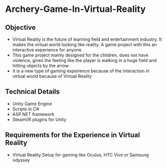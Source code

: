 # Archery-Game-In-Virtual-Reality

## Objective
- Virtual Reality is the future of learning field and entertainment industry. It makes the virtual world looking like reality. A game project with this an interactive experience for anyone
- This game project mainly designed for the children, does not have violence, gives the feeling like the player is walking in a huge field and hitting objects by the arrow
- It is a new type of gaming experience because of the interaction in virtual world because of Virtual Reality

## Technical Details
- Unity Game Engine
- Scripts in C#
- ASP.NET framework
- SteamVR plugins for Unity

## Requirements for the Experience in Virtual Reality
- Virtual Reality Setup for gaming like Oculus, HTC Vive or Samsung odyssey 
